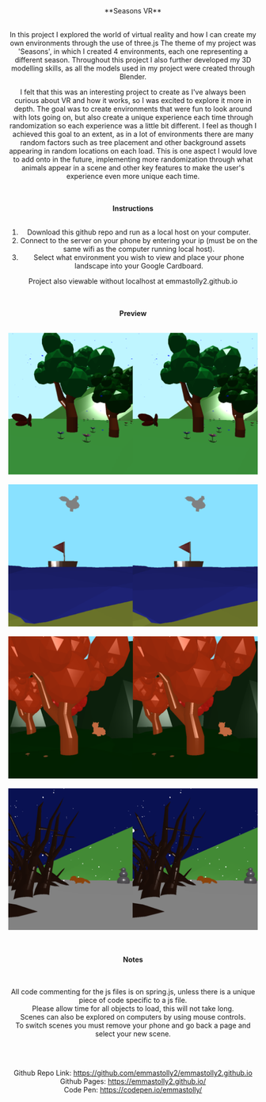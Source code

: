 <center>
**Seasons VR**
<br></br>

In this project I explored the world of virtual reality and how I can create my own environments through the use of three.js
The theme of my project was 'Seasons', in which I created 4 environments, each one representing a different season.
Throughout this project I also further developed my 3D modelling skills, as all the models used in my project were created through Blender.

I felt that this was an interesting project to create as I've always been curious about VR and how it works, so I was excited to explore it more in depth. The goal was to create environments that were fun to look around with lots going on, but also create a unique experience each time through randomization so each experience was a little bit different. I feel as though I achieved this goal to an extent, as in a lot of environments there are many random factors such as tree placement and other background assets appearing in random locations on each load. This is one aspect I would love to add onto in the future, implementing more randomization through what animals appear in a scene and other key features to make the user's experience even more unique each time.

<br></br>
**Instructions**
<br></br>

1. Download this github repo and run as a local host on your computer.
2. Connect to the server on your phone by entering your ip (must be on the same wifi as the computer running local host).
3. Select what environment you wish to view and place your phone landscape into your Google Cardboard.

Project also viewable without localhost at emmastolly2.github.io

<br></br>
**Preview**
<br></br>

![Screenshot1](/images/Springscreenshot.png)
<br></br>
![Screenshot2](/images/Summerscreenshot.png)
<br></br>
![Screenshot3](/images/Autumnscreenshot.png)
<br></br>
![Screenshot4](/images/Winterscreenshot.png)

<br></br>
**Notes**  
<br></br>

All code commenting for the js files is on spring.js, unless there is a unique piece of code specific to a js file.  
Please allow time for all objects to load, this will not take long.  
Scenes can also be explored on computers by using mouse controls.  
To switch scenes you must remove your phone and go back a page and select your new scene.

<br></br>

Github Repo Link: https://github.com/emmastolly2/emmastolly2.github.io  
Github Pages: https://emmastolly2.github.io/  
Code Pen: https://codepen.io/emmastolly/
</center>
